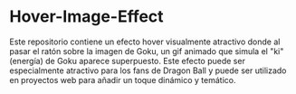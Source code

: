 # Hover-Image-Effect
Este repositorio contiene un efecto hover visualmente atractivo donde al pasar el ratón sobre la imagen de Goku, un gif animado que simula el "ki" (energía) de Goku aparece superpuesto. Este efecto puede ser especialmente atractivo para los fans de Dragon Ball y puede ser utilizado en proyectos web para añadir un toque dinámico y temático.
